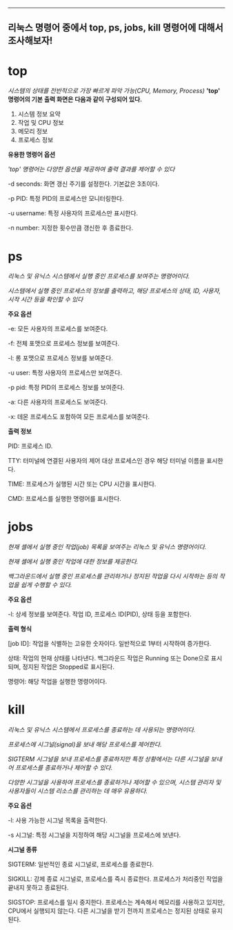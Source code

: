 ----------------------------------------------------------------------
리눅스 명령어 중에서 **top, ps, jobs, kill 명령어**에 대해서 조사해보자!
----------------------------------------------------------------------

# top

*시스템의 상태를 전반적으로 가장 빠르게 파악 가능(CPU, Memory, Process)*
**'top' 명령어의 기본 출력 화면은 다음과 같이 구성되어 있다.**
1. 시스템 정보 요약
2. 작업 및 CPU 정보
3. 메모리 정보
4. 프로세스 정보

**유용한 명령어 옵션**

*'top' 명령어는 다양한 옵션을 제공하여 출력 결과를 제어할 수 있다*

-d seconds: 화면 갱신 주기를 설정한다. 기본값은 3초이다.

-p PID: 특정 PID의 프로세스만 모니터링한다.

-u username: 특정 사용자의 프로세스만 표시한다.

-n number: 지정한 횟수만큼 갱신한 후 종료한다.

# ps

*리눅스 및 유닉스 시스템에서 실행 중인 프로세스를 보여주는 명령어이다.*

*시스템에서 실행 중인 프로세스의 정보를 출력하고, 해당 프로세스의 상태, ID, 사용자, 시작 시간 등을 확인할 수 있다*

**주요 옵션**

-e: 모든 사용자의 프로세스를 보여준다.

-f: 전체 포맷으로 프로세스 정보를 보여준다.

-l: 롱 포맷으로 프로세스 정보를 보여준다.

-u user: 특정 사용자의 프로세스만 보여준다.

-p pid: 특정 PID의 프로세스 정보를 보여준다.

-a: 다른 사용자의 프로세스도 보여준다.

-x: 데몬 프로세스도 포함하여 모든 프로세스를 보여준다.

**출력 정보**

PID: 프로세스 ID.

TTY: 터미널에 연결된 사용자의 제어 대상 프로세스인 경우 해당 터미널 이름을 표시한다.

TIME: 프로세스가 실행된 시간 또는 CPU 시간을 표시한다.

CMD: 프로세스를 실행한 명령어를 표시한다.

# jobs

*현재 셸에서 실행 중인 작업(job) 목록을 보여주는 리눅스 및 유닉스 명령어이다.*

*현재 셸에서 실행 중인 작업에 대한 정보를 제공한다.*

*백그라운드에서 실행 중인 프로세스를 관리하거나 정지된 작업을 다시 시작하는 등의 작업을 쉽게 수행할 수 있다.*

**주요 옵션**

-l: 상세 정보를 보여준다. 작업 ID, 프로세스 ID(PID), 상태 등을 포함한다.

**출력 형식**

[job ID]: 작업을 식별하는 고유한 숫자이다. 일반적으로 1부터 시작하여 증가한다.

상태: 작업의 현재 상태를 나타낸다. 백그라운드 작업은 Running 또는 Done으로 표시되며, 정지된 작업은 Stopped로 표시된다.

명령어: 해당 작업을 실행한 명령어이다.

# kill

*리눅스 및 유닉스 시스템에서 프로세스를 종료하는 데 사용되는 명령어이다.*

*프로세스에 시그널(signal)을 보내 해당 프로세스를 제어한다.*

*SIGTERM 시그널을 보내 프로세스를 종료하지만 특정 상황에서는 다른 시그널을 보내어 프로세스를 종료하거나 제어할 수 있다.*

*다양한 시그널을 사용하여 프로세스를 종료하거나 제어할 수 있으며, 시스템 관리자 및 사용자들이 시스템 리소스를 관리하는 데 매우 유용하다.*

**주요 옵션**

-l: 사용 가능한 시그널 목록을 출력한다.

-s 시그널: 특정 시그널을 지정하여 해당 시그널을 프로세스에 보낸다.

**시그널 종류**

SIGTERM: 일반적인 종료 시그널로, 프로세스를 종료한다.

SIGKILL: 강제 종료 시그널로, 프로세스를 즉시 종료한다. 프로세스가 처리중인 작업을 끝내지 못하고 종료된다.

SIGSTOP: 프로세스를 일시 중지한다. 프로세스는 계속해서 메모리를 사용하고 있지만, CPU에서 실행되지 않는다. 다른 시그널을 받기 전까지 프로세스는 정지된 상태로 유지된다.

